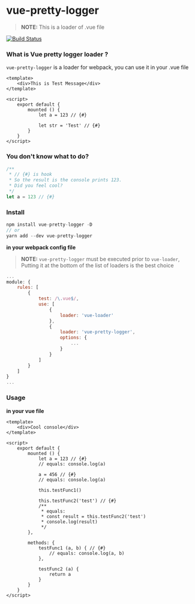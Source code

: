 # vue-pretty-logger

> **NOTE:** This is a loader of .vue file

[![Build Status](https://travis-ci.org/TaroXin/vue-pretty-logger.svg?branch=master)](https://travis-ci.org/TaroXin/vue-pretty-logger)

### What is Vue pretty logger loader ?
`vue-pretty-logger` is a loader for webpack, you can use it  in your .vue file

``` vue
<template>
    <div>This is Test Message</div>
</template>

<script>
    export default {
        mounted () {
            let a = 123 // {#}

            let str = 'Test' // {#}
        }
    }
</script>
```

### You don't know what to do?

``` javascript
/**
 * // {#} is hook
 * So the result is the console prints 123.
 * Did you feel cool?
 */
let a = 123 // {#}
```

### Install

``` javascript
npm install vue-pretty-logger -D
// or
yarn add --dev vue-pretty-logger
```
 **in your webpack config file** 
> **NOTE:** `vue-pretty-logger` must be executed prior to `vue-loader`, Putting it at the bottom of the list of loaders is the best choice
``` javascript
...
module: {
    rules: [
        {
            test: /\.vue$/,
            use: [
                {
                    loader: 'vue-loader'
                },
                {
                    loader: 'vue-pretty-logger',
                    options: {
                        ...
                    }
                }
            ]
        }
    ]
}
...
```

### Usage

**in your vue file**
``` vue
<template>
    <div>Cool console</div>
</template>

<script>
    export default {
        mounted () {
            let a = 123 // {#}
            // equals: console.log(a)

            a = 456 // {#}
            // equals: console.log(a)
            
            this.testFunc1()

            this.testFunc2('test') // {#}
            /**
             * equals:
             * const result = this.testFunc2('test')
             * console.log(result)
             */
        },

        methods: {
            testFunc1 (a, b) { // {#}
                // equals: console.log(a, b)
            },

            testFunc2 (a) {
                return a
            }
        }
    }
</script>
```

